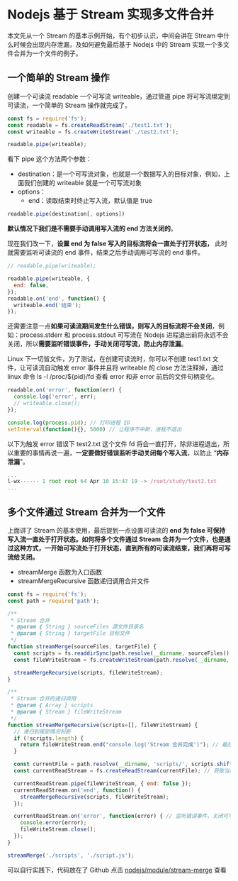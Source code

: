 # Nodejs 基于 Stream 实现多文件合并

本文先从一个 Stream 的基本示例开始，有个初步认识，中间会讲在 Stream 中什么时候会出现内存泄漏，及如何避免最后基于 Nodejs 中的 Stream 实现一个多文件合并为一个文件的例子。
<a name="CZjYt"></a>
## 一个简单的 Stream 操作
创建一个可读流 readable 一个可写流 writeable，通过管道 pipe 将可写流绑定到可读流，一个简单的 Stream 操作就完成了。<br />

```javascript
const fs = require('fs');
const readable = fs.createReadStream('./test1.txt');
const writeable = fs.createWriteStream('./test2.txt');

readable.pipe(writeable);
```

看下 pipe 这个方法两个参数：

- destination：是一个可写流对象，也就是一个数据写入的目标对象，例如，上面我们创建的 writeable 就是一个可写流对象
- options：
  - end：读取结束时终止写入流，默认值是 true

```javascript
readable.pipe(destination[, options])
```

**默认情况下我们是不需要手动调用写入流的 end 方法关闭的**。

现在我们改一下，**设置 end 为 false 写入的目标流将会一直处于打开状态，** 此时就需要监听可读流的 end 事件，结束之后手动调用可写流的 end 事件。

```js
// readable.pipe(writeable);

readable.pipe(writeable, {
  end: false,
});
readable.on('end', function() {
  writeable.end('结束');
});
```

还需要注意一点**如果可读流期间发生什么错误，则写入的目标流将不会关闭**，例如：process.stderr 和 process.stdout 可写流在 Nodejs 进程退出前将永远不会关闭，所以**需要监听错误事件，手动关闭可写流，防止内存泄漏**。

Linux 下一切皆文件，为了测试，在创建可读流时，你可以不创建 test1.txt 文件，让可读流自动触发 error 事件并且将 writeable 的 close 方法注释掉，通过 linux 命令 ls -l /proc/${pid}/fd 查看 error 和非 error 前后的文件句柄变化。

```javascript
readable.on('error', function(err) {
  console.log('error', err);
  // writeable.close();
});

console.log(process.pid); // 打印进程 ID
setInterval(function(){}, 5000) // 让程序不中断，进程不退出
```

以下为触发 error 错误下 test2.txt 这个文件 fd 将会一直打开，除非进程退出，所以重要的事情再说一遍，**一定要做好错误监听手动关闭每个写入流**，以防止 “**内存泄漏**”。

```js
...
l-wx------ 1 root root 64 Apr 10 15:47 19 -> /root/study/test2.txt
...
```

## 多个文件通过 Stream 合并为一个文件

上面讲了 Stream 的基本使用，最后提到一点设置可读流的 **end 为 false 可保持写入流一直处于打开状态。如何将多个文件通过 Stream 合并为一个文件，也是通过这种方式，一开始可写流处于打开状态，直到所有的可读流结束，我们再将可写流给关闭。**

- streamMerge 函数为入口函数
- streamMergeRecursive 函数递归调用合并文件

```javascript
const fs = require('fs');
const path = require('path');

/**
 * Stream 合并
 * @param { String } sourceFiles 源文件目录名
 * @param { String } targetFile 目标文件
 */
function streamMerge(sourceFiles, targetFile) {
  const scripts = fs.readdirSync(path.resolve(__dirname, sourceFiles)); // 获取源文件目录下的所有文件
  const fileWriteStream = fs.createWriteStream(path.resolve(__dirname, targetFile)); // 创建一个可写流

  streamMergeRecursive(scripts, fileWriteStream);
}

/**
 * Stream 合并的递归调用
 * @param { Array } scripts 
 * @param { Stream } fileWriteStream
 */
function streamMergeRecursive(scripts=[], fileWriteStream) {
  // 递归到尾部情况判断
  if (!scripts.length) {
    return fileWriteStream.end("console.log('Stream 合并完成')"); // 最后关闭可写流，防止内存泄漏
  }

  const currentFile = path.resolve(__dirname, 'scripts/', scripts.shift());
  const currentReadStream = fs.createReadStream(currentFile); // 获取当前的可读流

  currentReadStream.pipe(fileWriteStream, { end: false }); 
  currentReadStream.on('end', function() {
    streamMergeRecursive(scripts, fileWriteStream);
  });

  currentReadStream.on('error', function(error) { // 监听错误事件，关闭可写流，防止内存泄漏
    console.error(error);
    fileWriteStream.close();
  });
}

streamMerge('./scripts', './script.js');
```

可以自行实践下，代码放在了 Github 点击 [nodejs/module/stream-merge](https://github.com/Q-Angelo/project-training/tree/master/nodejs/module/stream-merge) 查看
